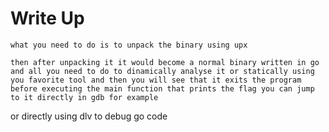 # Write Up

    what you need to do is to unpack the binary using upx
    
    then after unpacking it it would become a normal binary written in go and all you need to do to dinamically analyse it or statically using you favorite tool and then you will see that it exits the program before executing the main function that prints the flag you can jump to it directly in gdb for example
or directly using dlv to debug go code
